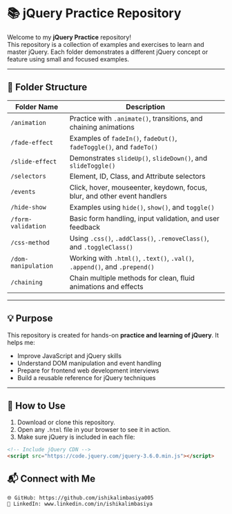 # 📚 jQuery Practice Repository

Welcome to my **jQuery Practice** repository!  
This repository is a collection of examples and exercises to learn and master jQuery. Each folder demonstrates a different jQuery concept or feature using small and focused examples.

---

## 📁 Folder Structure

| Folder Name          | Description                                                                 |
|----------------------|-----------------------------------------------------------------------------|
| `/animation`         | Practice with `.animate()`, transitions, and chaining animations             |
| `/fade-effect`       | Examples of `fadeIn()`, `fadeOut()`, `fadeToggle()`, and `fadeTo()`         |
| `/slide-effect`      | Demonstrates `slideUp()`, `slideDown()`, and `slideToggle()`                |
| `/selectors`         | Element, ID, Class, and Attribute selectors                                 |
| `/events`            | Click, hover, mouseenter, keydown, focus, blur, and other event handlers    |
| `/hide-show`         | Examples using `hide()`, `show()`, and `toggle()`                           |
| `/form-validation`   | Basic form handling, input validation, and user feedback                    |
| `/css-method`        | Using `.css()`, `.addClass()`, `.removeClass()`, and `.toggleClass()`       |
| `/dom-manipulation`  | Working with `.html()`, `.text()`, `.val()`, `.append()`, and `.prepend()`  |
| `/chaining`          | Chain multiple methods for clean, fluid animations and effects              |

---

## 💡 Purpose

This repository is created for hands-on **practice and learning of jQuery**. It helps me:

- Improve JavaScript and jQuery skills  
- Understand DOM manipulation and event handling  
- Prepare for frontend web development interviews  
- Build a reusable reference for jQuery techniques

---

## 🔧 How to Use

1. Download or clone this repository.
2. Open any `.html` file in your browser to see it in action.
3. Make sure jQuery is included in each file:

```html
<!-- Include jQuery CDN -->
<script src="https://code.jquery.com/jquery-3.6.0.min.js"></script>
```
## 📬 Connect with Me
    🌐 GitHub: https://github.com/ishikalimbasiya005
    💼 LinkedIn: www.linkedin.com/in/ishikalimbasiya

